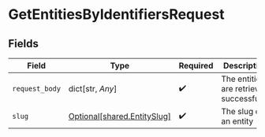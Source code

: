 # GetEntitiesByIdentifiersRequest


## Fields

| Field                                                                | Type                                                                 | Required                                                             | Description                                                          | Example                                                              |
| -------------------------------------------------------------------- | -------------------------------------------------------------------- | -------------------------------------------------------------------- | -------------------------------------------------------------------- | -------------------------------------------------------------------- |
| `request_body`                                                       | dict[str, *Any*]                                                     | :heavy_check_mark:                                                   | The entities are retrieved successfully.                             |                                                                      |
| `slug`                                                               | [Optional[shared.EntitySlug]](undefined/models/shared/entityslug.md) | :heavy_check_mark:                                                   | The slug of an entity                                                | contact                                                              |